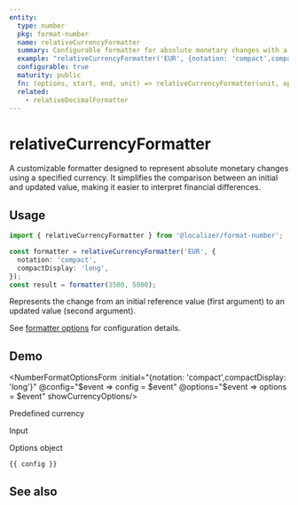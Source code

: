 ```yaml
---
entity:
  type: number
  pkg: format-number
  name: relativeCurrencyFormatter
  summary: Configurable formatter for absolute monetary changes with a predefined currency.
  example: "relativeCurrencyFormatter('EUR', {notation: 'compact',compactDisplay: 'long'})(3500, 5000)"
  configurable: true
  maturity: public
  fn: (options, start, end, unit) => relativeCurrencyFormatter(unit, options)(start, end)
  related:
    - relativeDecimalFormatter
---
```


# relativeCurrencyFormatter <Package name="format-number"/>

A customizable formatter designed to represent absolute monetary changes using a specified currency. It simplifies the comparison between an initial and updated value, making it easier to interpret financial differences.

## Usage

```typescript twoslash
import { relativeCurrencyFormatter } from '@localizer/format-number';

const formatter = relativeCurrencyFormatter('EUR', {
  notation: 'compact',
  compactDisplay: 'long',
});
const result = formatter(3500, 5000);
```

Represents the change from an initial reference value (first argument) to an updated value (second argument).

See [formatter options](./options/index.md) for configuration details.

## Demo

<script setup>
  import { ref } from 'vue';
  import { NFormItem } from 'naive-ui/es/form';
  import { NInputNumber } from 'naive-ui/es/input-number';
  import { NSelect } from 'naive-ui/es/select';
  import { NDivider } from 'naive-ui/es/divider';
  import NumberFormatOptionsForm from './NumberFormatOptionsForm.vue';
  import { currencyName } from '@localizer/format';

  const start = ref(3500);
  const end = ref(5000);
  const config = ref();
  const options = ref({});

  const unit = ref('EUR');

  const unitOptions = Intl.supportedValuesOf('currency').map(currency => ({label: `${currency} - ${currencyName(currency).localize('en-US')}`, value: currency}));

</script>

<EntityDemo :args="[options, start, end, unit]">

<NumberFormatOptionsForm :initial="{notation: 'compact',compactDisplay: 'long'}" @config="$event => config = $event" @options="$event => options = $event" showCurrencyOptions/>

<NDivider title-placement="left">Predefined currency</NDivider>
<NFormItem label="Currency"><NSelect filterable v-model:value="unit" :options="unitOptions"/></NFormItem>

<NDivider title-placement="left">Input</NDivider>
<NFormItem label="Value before change"><NInputNumber clearable v-model:value="start" /></NFormItem>
<NFormItem label="Value after change"><NInputNumber clearable v-model:value="end" /></NFormItem>

<NDivider title-placement="left">Options object</NDivider>

```-vue
{{ config }}
```

</EntityDemo>

## See also

<Entities />
